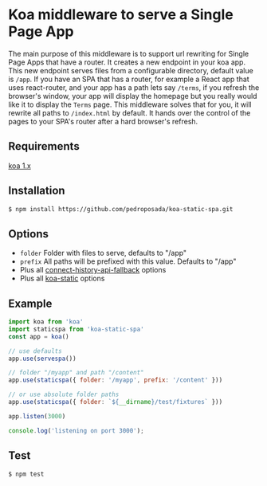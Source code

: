 # Koa middleware to serve a Single Page App

The main purpose of this middleware is to support url rewriting for Single Page Apps that have a router.
It creates a new endpoint in your koa app.
This new endpoint serves files from a configurable directory, default value is `/app`.
If you have an SPA that has a router, for example a React app that uses react-router,
and your app has a path lets say `/terms`, if you refresh the browser's window,
your app will display the homepage but you really would like it to display the `Terms` page.
This middleware solves that for you, it will rewrite all paths to `/index.html` by default.
It hands over the control of the pages to your SPA's router after a hard browser's refresh.

## Requirements
[koa 1.x](https://github.com/koajs/koa/tree/1.2.1)

## Installation

```bash
$ npm install https://github.com/pedroposada/koa-static-spa.git
```

## Options

 - `folder` Folder with files to serve, defaults to "/app"
 - `prefix` All paths will be prefixed with this value. Defaults to "/app"
 - Plus all [connect-history-api-fallback](https://github.com/bripkens/connect-history-api-fallback) options
 - Plus all [koa-static](https://github.com/koajs/static) options

## Example

```js
import koa from 'koa'
import staticspa from 'koa-static-spa'
const app = koa()

// use defaults
app.use(servespa())

// folder "/myapp" and path "/content"
app.use(staticspa({ folder: '/myapp', prefix: '/content' }))

// or use absolute folder paths
app.use(staticspa({ folder: `${__dirname}/test/fixtures` }))

app.listen(3000)

console.log('listening on port 3000');
```
## Test
```bash
$ npm test
```
